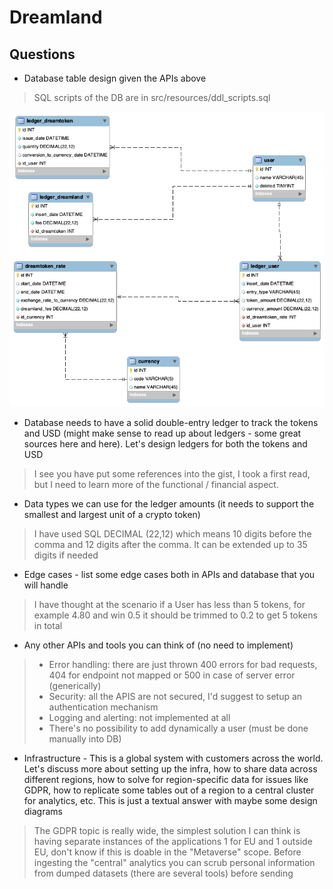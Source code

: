 # Dreamland
## Questions
- Database table design given the APIs above
> SQL scripts of the DB are in src/resources/ddl_scripts.sql
<img src="./dreamland_er.png">

- Database needs to have a solid double-entry ledger to track the tokens and USD (might make sense to read up about ledgers - some great sources here and here). Let's design ledgers for both the tokens and USD
> I see you have put some references into the gist, I took a first read, but I need to learn more of the functional / financial aspect.

- Data types we can use for the ledger amounts (it needs to support the smallest and largest unit of a crypto token)
> I have used SQL DECIMAL (22,12) which means 10 digits before the comma and 12 digits after the comma. It can be extended up to 35 digits if needed

- Edge cases - list some edge cases both in APIs and database that you will handle
> I have thought at the scenario if a User has less than 5 tokens, for example 4.80 and win 0.5 it should be trimmed to 0.2 to get 5 tokens in total

- Any other APIs and tools you can think of (no need to implement)
>- Error handling: there are just thrown 400 errors for bad requests, 404 for endpoint not mapped or 500 in case of server error (generically)
>- Security: all the APIS are not secured, I'd suggest to setup an authentication mechanism
>- Logging and alerting: not implemented at all
>- There's no possibility to add dynamically a user (must be done manually into DB)

- Infrastructure - This is a global system with customers across the world. Let's discuss more about setting up the infra, how to share data across different regions, how to solve for region-specific data for issues like GDPR, how to replicate some tables out of a region to a central cluster for analytics, etc. This is just a textual answer with maybe some design diagrams
> The GDPR topic is really wide, the simplest solution I can think is having separate instances of the applications 1 for EU and 1 outside EU, don't know if this is doable in the "Metaverse" scope.
> Before ingesting the "central" analytics you can scrub personal information from dumped datasets (there are several tools) before sending
